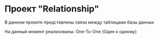 # Проект "Relationship"

В данном проекте представлены связи между таблицами базы данных

На данный момент реализованы: One-To-One (Один к одному)

